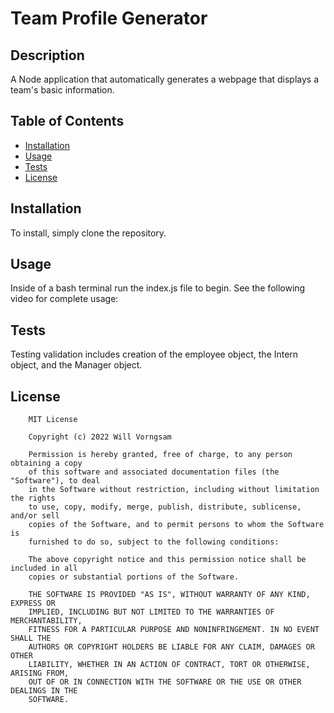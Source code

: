 # Team Profile Generator

## Description

A Node application that automatically generates a webpage that displays a team's basic information.

## Table of Contents

- [Installation](#installation)
- [Usage](#usage)
- [Tests](#tests)
- [License](#license)


## Installation

To install, simply clone the repository.

## Usage

Inside of a bash terminal run the index.js file to begin. See the following video for complete usage:

## Tests

Testing validation includes creation of the employee object, the Intern object, and the Manager object.



## License

        MIT License

        Copyright (c) 2022 Will Vorngsam
        
        Permission is hereby granted, free of charge, to any person obtaining a copy
        of this software and associated documentation files (the "Software"), to deal
        in the Software without restriction, including without limitation the rights
        to use, copy, modify, merge, publish, distribute, sublicense, and/or sell
        copies of the Software, and to permit persons to whom the Software is
        furnished to do so, subject to the following conditions:
        
        The above copyright notice and this permission notice shall be included in all
        copies or substantial portions of the Software.
        
        THE SOFTWARE IS PROVIDED "AS IS", WITHOUT WARRANTY OF ANY KIND, EXPRESS OR
        IMPLIED, INCLUDING BUT NOT LIMITED TO THE WARRANTIES OF MERCHANTABILITY,
        FITNESS FOR A PARTICULAR PURPOSE AND NONINFRINGEMENT. IN NO EVENT SHALL THE
        AUTHORS OR COPYRIGHT HOLDERS BE LIABLE FOR ANY CLAIM, DAMAGES OR OTHER
        LIABILITY, WHETHER IN AN ACTION OF CONTRACT, TORT OR OTHERWISE, ARISING FROM,
        OUT OF OR IN CONNECTION WITH THE SOFTWARE OR THE USE OR OTHER DEALINGS IN THE
        SOFTWARE.
